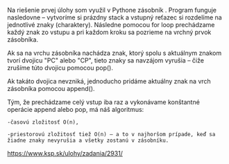 Na riešenie prvej úlohy som využil v Pythone zásobník . 
Program funguje nasledovne – vytvoríme si prázdny stack a vstupný reťazec si rozdelíme na jednotlivé znaky (charaktery). Následne pomocou for loop prechádzame každý znak zo vstupu a pri každom kroku sa pozrieme na vrchný prvok zásobníka. 

Ak sa na vrchu zásobníka nachádza znak, ktorý spolu s aktuálnym znakom tvorí dvojicu "PC" alebo "CP", tieto znaky sa navzájom vyrušia – čiže zrušíme túto dvojicu pomocou pop(). 

Ak takáto dvojica nevzniká, jednoducho pridáme aktuálny znak na vrch zásobníka pomocou append(). 

Tým, že prechádzame celý vstup iba raz a vykonávame konštantné operácie append alebo pop, má náš algoritmus: 

    -časovú zložitosť O(n), 

    -priestorovú zložitosť tiež O(n) – a to v najhoršom prípade, keď sa žiadne znaky nevyrušia a všetky zostanú v zásobníku. 

https://www.ksp.sk/ulohy/zadania/2931/
